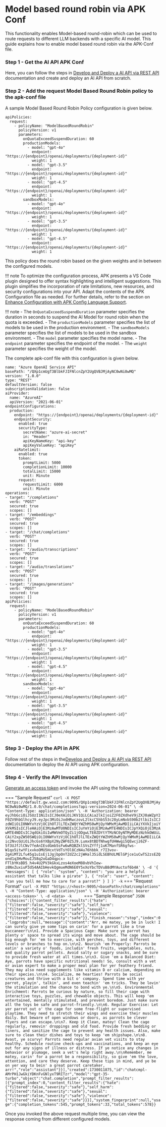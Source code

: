 # Model based round robin via APK Conf

This functionality enables Model-based round-robin which can be used to route requests to different LLM backends with a specific AI model. This guide explains how to enable model based round robin via the APK-Conf file.

### Step 1 - Get the AI API APK Conf

Here, you can follow the steps in <a href="../../../../create-api/create-and-deploy-apis/ai/create-ai-api-using-rest-api" target="_blank">Develop and Deploy a AI API via REST API</a> documentation and create and deploy an AI API from scratch.

### Step 2 - Add the request Model Based Round Robin policy to the apk-conf file

A sample Model Based Round Robin Policy configuration is given below.

```
apiPolicies:
  request:
    - policyName: "ModelBasedRoundRobin"
      policyVersion: v1
      parameters:
        onQuotaExceedSuspendDuration: 60
        productionModels:
          - model: "gpt-4o"
            endpoint: "https://{endpoint}/openai/deployments/{deployment-id}"
            weight: 1
          - model: "gpt-3.5"
            endpoint: "https://{endpoint}/openai/deployments/{deployment-id}"
            weight: 1
          - model: "gpt-4.5"
            endpoint: "https://{endpoint}/openai/deployments/{deployment-id}"
            weight: 1
        sandboxModels:
          - model: "gpt-4o"
            endpoint: "https://{endpoint}/openai/deployments/{deployment-id}"
            weight: 1
          - model: "gpt-3.5"
            endpoint: "https://{endpoint}/openai/deployments/{deployment-id}"
            weight: 1
          - model: "gpt-4.5"
            endpoint: "https://{endpoint}/openai/deployments/{deployment-id}"
            weight: 1
```

This policy does the round robin based on the given weights and in between the configured models.

!!! note
    To optimize the configuration process, APK presents a VS Code plugin designed to offer syntax highlighting and intelligent suggestions. This plugin simplifies the incorporation of rate limitations, new resources, and security configurations into your API. Adapt the contents of the APK Configuration file as needed. For further details, refer to the section on <a href="../../../../api-management-overview/apk-conf-lang-support" target="_blank">Enhance Configuration with APK Config Language Support</a>.

!!! note
    - The `OnQuotaExceedSuspendDuration` parameter specifies the duration in seconds to suspend the AI Model for round robin when the quota is exceeded.
    - The `productionModels` parameter specifies the list of models to be used in the production environment.
    - The `sandboxModels` parameter specifies the list of models to be used in the sandbox environment.
    - The `model` parameter specifies the model name.
    - The `endpoint` parameter specifies the endpoint of the model.
    - The `weight` parameter specifies the weight of the model.

The complete apk-conf file with this configuration is given below.

```
name: "Azure OpenAI Service API"
basePath: "/QXp1cmUgT3BlbkFJIFNlcnZpY2UgQVBJMjAyNC0wNi0wMQ"
version: "1.0.0"
type: "REST"
defaultVersion: false
subscriptionValidation: false
aiProvider:
  name: "AzureAI"
  apiVersion: "2021-06-01"
endpointConfigurations:
  production:
    endpoint: "https://{endpoint}/openai/deployments/{deployment-id}"
    endpointSecurity:
      enabled: true
      securityType:
        secretName: "azure-ai-secret"
        in: "Header"
        apiKeyNameKey: "api-key"
        apiKeyValueKey: "apiKey"
    aiRatelimit: 
      enabled: true
      token:
        promptLimit: 5000
        completionLimit: 10000
        totalLimit: 15000
        unit: Minute
      request:
        requestLimit: 6000
        unit: Minute
operations:
- target: "/completions"
  verb: "POST"
  secured: true
  scopes: []
- target: "/embeddings"
  verb: "POST"
  secured: true
  scopes: []
- target: "/chat/completions"
  verb: "POST"
  secured: true
  scopes: []
- target: "/audio/transcriptions"
  verb: "POST"
  secured: true
  scopes: []
- target: "/audio/translations"
  verb: "POST"
  secured: true
  scopes: []
- target: "/images/generations"
  verb: "POST"
  secured: true
  scopes: []
apiPolicies:
  request:
    - policyName: "ModelBasedRoundRobin"
      policyVersion: v1
      parameters:
        onQuotaExceedSuspendDuration: 60
        productionModels:
          - model: "gpt-4o"
            endpoint: "https://{endpoint}/openai/deployments/{deployment-id}"
            weight: 1
          - model: "gpt-3.5"
            endpoint: "https://{endpoint}/openai/deployments/{deployment-id}"
            weight: 1
          - model: "gpt-4.5"
            endpoint: "https://{endpoint}/openai/deployments/{deployment-id}"
            weight: 1
        sandboxModels:
          - model: "gpt-4o"
            endpoint: "https://{endpoint}/openai/deployments/{deployment-id}"
            weight: 1
          - model: "gpt-3.5"
            endpoint: "https://{endpoint}/openai/deployments/{deployment-id}"
            weight: 1
          - model: "gpt-4.5"
            endpoint: "https://{endpoint}/openai/deployments/{deployment-id}"
            weight: 1
```

### Step 3 - Deploy the API in APK

Follow rest of the steps in the<a href="../../../../create-api/create-and-deploy-apis/ai/create-ai-api-using-rest-api" target="_blank">Develop and Deploy a AI API via REST API</a> documentation to deploy the AI API using APK configuration.

### Step 4 - Verify the API Invocation

<a href="../../../../develop-and-deploy-api/security/generate-access-token" target="_blank">Generate an access token</a> and invoke the API using the following command:

=== "Sample Request"
    ```
    curl -X POST "https://default.gw.wso2.com:9095/QXp1cmUgT3BlbkFJIFNlcnZpY2UgQVBJMjAyNC0wNi0wMQ/1.0.0/chat/completions?api-version=2024-06-01" \
    -H "Content-Type: application/json" \
    -H 'Authorization: bearer eyJhbGciOiJSUzI1NiIsICJ0eXAiOiJKV1QiLCAia2lkIjoiZ2F0ZXdheV9jZXJ0aWZpY2F0ZV9hbGlhcyJ9.eyJpc3MiOiJodHRwczovL2lkcC5hbS53c28yLmNvbS90b2tlbiIsICJzdWIiOiI0NWYxYzVjOC1hOTJlLTExZWQtYWZhMS0wMjQyYWMxMjAwMDIiLCAiYXVkIjoiYXVkMSIsICJleHAiOjE3MzAwMTU0NDIsICJuYmYiOjE3MzAwMTE4NDIsICJpYXQiOjE3MzAwMTE4NDIsICJqdGkiOiIwMWVmOTQyZi1jODgwLTE0ZDYtYTMzNC0yNTMyMDEzNzhkOWUiLCAiY2xpZW50SWQiOiI0NWYxYzVjOC1hOTJlLTExZWQtYWZhMS0wMjQyYWMxMjAwMDIiLCAic2NvcGUiOiJhcGs6YXBpX2NyZWF0ZSJ9.Lumx8tBDTNhwgfUHWwgiSQEwcjz6ZF-5f3UJfJlCNv7feAnIEsdGmb5sFw6wRQBZklSVsZYffj1uK7ManfSR6gfws-W1qo5itwYFixvkoOMU5HcxtVdTsYOl8CzN4u76hbbk_r7I3vov-2g4iMT2Lfu45g1u1sEj1JgjbpOnTZdZ2c2jWHal35idLSEBhULMElGPjce1uCwTS2zsEZQond1q3HvMouIJ58q2oGaD4qpcx-FTlbYKsBD5_h4v4U2PV3kGkxLzos4eXoeM88vbVhIew-z8NxZuxiuP3dS4AAIbHevkQgmueMdN6E0Y5xXoYbcTDVuB8dMYAuctof6b4A' \
    -d '{
    "messages": [
    {
    "role": "system",
    "content": "you are a helpful assistant that talks like a pirate"
    },
    {
    "role": "user",
    "content": "can you tell me how to care for a parrot?"
    }
    ]
    }' -k
    ```
=== "Request Format"
    ```
    curl -X POST "https://<host>:9095/<basePath>/chat/completions" \
    -H "Content-Type: application/json" \
    -H 'Authorization: bearer <access-token>' \
    -d <data> -k     
    ```
=== "Sample Response"
    ```JSON
    {"choices":[{"content_filter_results":{"hate":{"filtered":false,"severity":"safe"},"self_harm":{"filtered":false,"severity":"safe"},"sexual":{"filtered":false,"severity":"safe"},"violence":{"filtered":false,"severity":"safe"}},"finish_reason":"stop","index":0,"logprobs":null,"message":{"content":"Arr, me matey, ye be in luck! I can surely give ye some tips on carin' for a parrot like a true buccaneer!\n\n1. Provide a Spacious Cage: Make sure ye parrot has plenty o' space to spread its wings and move about. The cage should be big enough for 'em to exercise, with perches, toys, and different levels or branches to hop on.\n\n2. Nourish 'em Properly: Parrots be eatin' a variety o' foods, includin' fresh fruits, vegetables, nuts, and quality parrot pellets. Avoid salty or sugary snacks, and be sure to provide fresh water at all times.\n\n3. Give 'em a Balanced Diet: Aye, parrots have specific nutritional needs! So, consult with a vet or avian expert to make a proper meal plan for yer feathery friend. They may also need supplements like vitamin D or calcium, depending on their species.\n\n4. Socialize, me hearties! Parrots be social creatures and thrive with a bit o' company. Spend time with yer parrot, playin', talkin', and even teachin' 'em tricks. They be lovin' the stimulation and the chance to bond with ye.\n\n5. Environmental Enrichment: Parrots be curious by nature, so fill their cage with interactive toys, puzzles, and chewable objects. This will keep 'em entertained, mentally stimulated, and prevent boredom. Just make sure all the toys be safe and parrot-friendly.\n\n6. Regular Exercise: Let yer parrot out o' the cage for some free-flight or supervised playtime. They need to stretch their wings and exercise their muscles daily. But beware of open windows or doors, as parrots be clever flyers and can escape.\n\n7. Keep it Clean, matey! Clean the cage regularly, removin' droppings and old food. Provide fresh bedding or liners, and sanitize the cage to prevent any health issues. Also, make sure to clean their dishes and toys to keep 'em shipshape.\n\n8. Avast, ye scurvy! Parrots need regular avian vet visits to stay healthy. Schedule routine check-ups and vaccinations, and keep an eye out for any signs of illness or distress. If ye notice any changes in behavior or plumage, seek a vet's help right away.\n\nRemember, me matey, carin' for a parrot be a responsibility, so give 'em the love, attention, and care they deserve. Keep these tips in mind, and ye be on yer way to bein' a great parrot caretaker, arr!","role":"assistant"}}],"created":1730011875,"id":"chatcmpl-AMrPH1JwGkiYDKnFvGNlyxT9RITzr","model":"gpt-35-turbo","object":"chat.completion","prompt_filter_results":[{"prompt_index":0,"content_filter_results":{"hate":{"filtered":false,"severity":"safe"},"self_harm":{"filtered":false,"severity":"safe"},"sexual":{"filtered":false,"severity":"safe"},"violence":{"filtered":false,"severity":"safe"}}}],"system_fingerprint":null,"usage":{"completion_tokens":545,"prompt_tokens":33,"total_tokens":578}}
    ```

Once you invoked the above request multiple time, you can view the response coming from different configured models.


